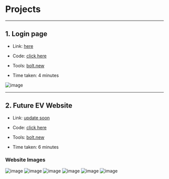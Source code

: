 # Projects
---
## 1. Login page

- Link: [here](https://jade-dodol-96000b.netlify.app/)

- Code: [click here](https://bolt.new/~/sb1-cyprzs)

- Tools: [bolt.new](https://bolt.new/)

- Time taken: 4 minutes

![image](https://github.com/user-attachments/assets/696796df-d61f-40cc-97ca-a8335f6be3af)

---

## 2. Future EV Website

- Link: [update soon]()
  
- Code: [click here](https://bolt.new/~/sb1-ztumtn)
  
- Tools: [bolt.new](https://bolt.new/)

- Time taken: 6 minutes

### Website Images

![image](https://github.com/user-attachments/assets/db943389-3a5a-4f68-a8a4-e267968ca0db)
![image](https://github.com/user-attachments/assets/dc4aff15-0d02-4475-9169-89cd5e91b5c5)
![image](https://github.com/user-attachments/assets/fe992166-f00f-4372-b5d4-1d0f8e16a0ab)
![image](https://github.com/user-attachments/assets/6ac43641-1c38-45bb-9cc6-34aaa22fa780)
![image](https://github.com/user-attachments/assets/577c70c1-42d0-47bb-acb9-35fc70c2fcf4)
![image](https://github.com/user-attachments/assets/fbfa92b6-01d6-4167-8ca7-7370e12c95cc)


